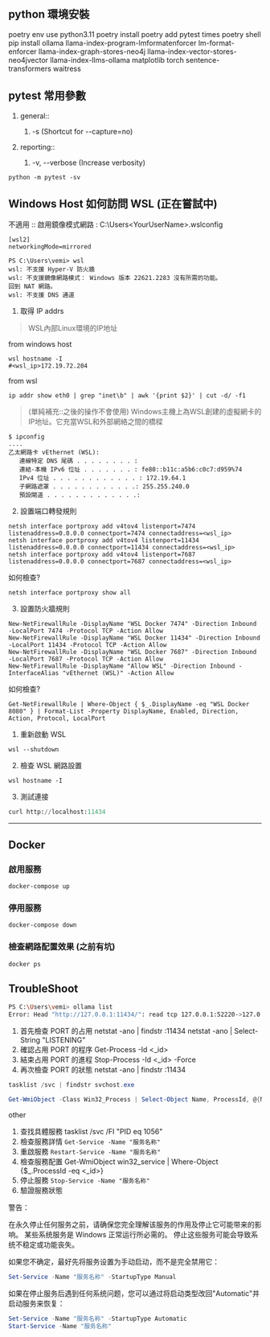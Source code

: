 ## python 環境安裝
poetry env use python3.11
poetry install
poetry add pytest times 
poetry shell
pip install ollama llama-index-program-lmformatenforcer lm-format-enforcer llama-index-graph-stores-neo4j llama-index-vector-stores-neo4jvector llama-index-llms-ollama matplotlib torch sentence-transformers waitress

## pytest 常用參數

1. general:: 
   1. -s (Shortcut for --capture=no)

2. reporting:: 
   1. -v, --verbose (Increase verbosity)

```shell
python -m pytest -sv
```

## Windows Host 如何訪問 WSL (正在嘗試中)

不適用 :: 啟用鏡像模式網路 : C:\Users\<YourUserName>\.wslconfig
```shell
[wsl2]
networkingMode=mirrored
```

```shell
PS C:\Users\vemi> wsl
wsl: 不支援 Hyper-V 防火牆
wsl: 不支援鏡像網路模式： Windows 版本 22621.2283 沒有所需的功能。
回到 NAT 網路。
wsl: 不支援 DNS 通道
```


1. 取得 IP addrs

> WSL內部Linux環境的IP地址

from windows host
```shell
wsl hostname -I
#<wsl_ip>172.19.72.204
```

from wsl 
```shell
ip addr show eth0 | grep "inet\b" | awk '{print $2}' | cut -d/ -f1
```

> (單純補充::之後的操作不會使用)
> Windows主機上為WSL創建的虛擬網卡的IP地址。它充當WSL和外部網絡之間的橋樑 
```shell
$ ipconfig 
....
乙太網路卡 vEthernet (WSL):
   連線特定 DNS 尾碼 . . . . . . . . : 
   連結-本機 IPv6 位址 . . . . . . . : fe80::b11c:a5b6:c0c7:d959%74
   IPv4 位址 . . . . . . . . . . . . : 172.19.64.1
   子網路遮罩 . . . . . . . . . . . .: 255.255.240.0
   預設閘道 . . . . . . . . . . . . .:
```

2. 設置端口轉發規則
```
netsh interface portproxy add v4tov4 listenport=7474 listenaddress=0.0.0.0 connectport=7474 connectaddress=<wsl_ip>
netsh interface portproxy add v4tov4 listenport=11434 listenaddress=0.0.0.0 connectport=11434 connectaddress=<wsl_ip>
netsh interface portproxy add v4tov4 listenport=7687 listenaddress=0.0.0.0 connectport=7687 connectaddress=<wsl_ip>
```
如何檢查?
```shell
netsh interface portproxy show all
```

3. 設置防火牆規則
```
New-NetFirewallRule -DisplayName "WSL Docker 7474" -Direction Inbound -LocalPort 7474 -Protocol TCP -Action Allow
New-NetFirewallRule -DisplayName "WSL Docker 11434" -Direction Inbound -LocalPort 11434 -Protocol TCP -Action Allow
New-NetFirewallRule -DisplayName "WSL Docker 7687" -Direction Inbound -LocalPort 7687 -Protocol TCP -Action Allow
New-NetFirewallRule -DisplayName "Allow WSL" -Direction Inbound -InterfaceAlias "vEthernet (WSL)" -Action Allow
```

如何檢查?
```shell
Get-NetFirewallRule | Where-Object { $_.DisplayName -eq "WSL Docker 8080" } | Format-List -Property DisplayName, Enabled, Direction, Action, Protocol, LocalPort
```

1. 重新啟動 WSL
```shell
wsl --shutdown
```

2. 檢查 WSL 網路設置
```
wsl hostname -I
```

3. 測試連接
```python
curl http://localhost:11434
```


---

## Docker

### 啟用服務
```shell
docker-compose up
```

### 停用服務
```shell
docker-compose down
```
### 檢查網路配置效果 (之前有坑)
```shell
docker ps
```
## TroubleShoot 
```sh
PS C:\Users\vemi> ollama list
Error: Head "http://127.0.0.1:11434/": read tcp 127.0.0.1:52220->127.0.0.1:11434: wsarecv: An existing connection was forcibly closed by the remote host.
```

1. 首先檢查 PORT 的占用
netstat -ano | findstr :11434
netstat -ano | Select-String "LISTENING"
2. 確認占用 PORT 的程序
Get-Process -Id <_id>
1. 結束占用 PORT 的進程
Stop-Process -Id <_id> -Force
1. 再次檢查 PORT 的狀態
netstat -ano | findstr :11434

```powershell
tasklist /svc | findstr svchost.exe
```

```powershell
Get-WmiObject -Class Win32_Process | Select-Object Name, ProcessId, @{Name='ExecutablePath';Expression={$_.ExecutablePath}} | Sort-Object Name
```

other
1. 查找具體服務
tasklist /svc /FI "PID eq 1056"
1. 檢查服務詳情
`Get-Service -Name "服务名称"`
1. 重啟服務 
`Restart-Service -Name "服务名称"`
1. 檢查服務配置 
Get-WmiObject win32_service | Where-Object {$_.ProcessId -eq <_id>}
1. 停止服務
`Stop-Service -Name "服务名称"`
1. 驗證服務狀態

警告：

在永久停止任何服务之前，请确保您完全理解该服务的作用及停止它可能带来的影响。
某些系统服务是 Windows 正常运行所必需的。
停止这些服务可能会导致系统不稳定或功能丧失。

如果您不确定，最好先将服务设置为手动启动，而不是完全禁用它：
```powershell
Set-Service -Name "服务名称" -StartupType Manual
```

如果在停止服务后遇到任何系统问题，您可以通过将启动类型改回"Automatic"并启动服务来恢复：
```powershell
Set-Service -Name "服务名称" -StartupType Automatic
Start-Service -Name "服务名称"
```